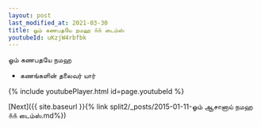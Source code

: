 ```yaml
---
layout: post
last_modified_at: 2021-03-30
title: ஓம் கணபதயே நமஹ ௧௧ டைம்ஸ்
youtubeId: uKzjW4rbfbk
---
```

 
 
 ஓம் கணபதயே நமஹ  
 
 -  கணங்களின் தலைவர் யார் 
 
  
 
  
 
 
 
 
 
 


{% include youtubePlayer.html id=page.youtubeId %}
 
[Next]({{ site.baseurl }}{% link  split2/_posts/2015-01-11-ஓம் ஆசானாய் நமஹ ௧௧ டைம்ஸ்.md%})
 
